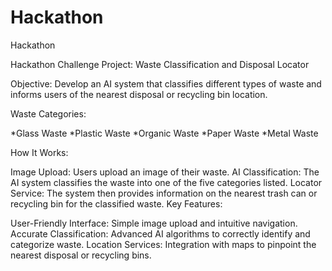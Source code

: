 # Hackathon
Hackathon

Hackathon Challenge
Project: Waste Classification and Disposal Locator

Objective: Develop an AI system that classifies different types of waste and informs users of the nearest disposal or recycling bin location.

Waste Categories:

*Glass Waste
*Plastic Waste
*Organic Waste
*Paper Waste
*Metal Waste

How It Works:

Image Upload: Users upload an image of their waste.
AI Classification: The AI system classifies the waste into one of the five categories listed.
Locator Service: The system then provides information on the nearest trash can or recycling bin for the classified waste.
Key Features:

User-Friendly Interface: Simple image upload and intuitive navigation.
Accurate Classification: Advanced AI algorithms to correctly identify and categorize waste.
Location Services: Integration with maps to pinpoint the nearest disposal or recycling bins.
